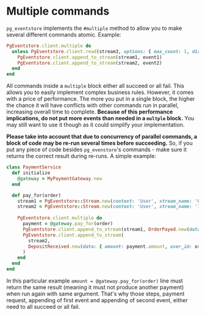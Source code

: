 # Multiple commands

`pg_eventstore` implements the `#multiple` method to allow you to make several different commands atomic. Example:

```ruby
PgEventstore.client.multiple do
  unless PgEventstore.client.read(stream3, options: { max_count: 1, direction: 'Backwards' }).last&.type == 'Removed'
    PgEventstore.client.append_to_stream(stream1, event1)
    PgEventstore.client.append_to_stream(stream2, event2)
  end  
end
```

All commands inside a `multiple` block either all succeed or all fail. This allows you to easily implement complex business rules. However, it comes with a price of performance. The more you put in a single block, the higher the chance it will have conflicts with other commands run in parallel, increasing overall time to complete. **Because of this performance implications, do not put more events than needed in a `multple` block.** You may still want to use it though as it could simplify your implementation.

**Please take into account that due to concurrency of parallel commands, a block of code may be re-run several times before succeeding.** So, if you put any piece of code besides `pg_evenstore`'s commands - make sure it returns the correct result during re-runs. A simple example:

```ruby
class PaymentService
  def initialize
    @gateway = MyPaymentGateway.new
  end

  def pay_for(order)
    stream1 = PgEventstore::Stream.new(context: 'User', stream_name: 'Order', id: order.id)
    stream2 = PgEventstore::Stream.new(context: 'User', stream_name: 'InternalTransfer', id: order.user_id)
    
    PgEventstore.client.multiple do
      payment = @gateway.pay_for(order)
      PgEventstore.client.append_to_stream(stream1, OrderPayed.new(data: { order_id: order.id }))
      PgEventstore.client.append_to_stream(
        stream2, 
        DepositReceived.new(data: { amount: payment.amount, user_id: order.user_id, payment_id: payment.id })
      )      
    end
  end
end
```

In this particular example `amount = @gateway.pay_for(order)` line must return the same result (meaning it must not produce another payment) when run again with same argument. That's why those steps, payment request, appending of first event and appending of second event, either need to all succeed or all fail.
